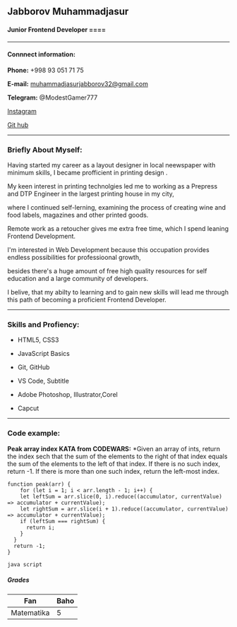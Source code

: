 ## Jabborov Muhammadjasur
#### Junior Frontend Developer __====__
***

#### Connnect information:
__Phone:__ +998 93 051 71 75

__E-mail:__ muhammadjasurjabborov32@gmail.com

__Telegram:__ @ModestGamer777


[Instagram](https://www.instagram.com/muhammadjasur2005/)

[Git hub](http://www.github.com)
***

### Briefly About Myself:

Having started my career as a layout designer in local neewspaper with minimum skills, I became profficient in printing  design .

My keen interest in printing technolgies led me to working as a Prepress and DTP Engineer in the largest printing house in my city,

where I continued self-lerning, examining the process of creating wine and food labels, magazines and other printed goods.


Remote work as a retoucher gives me extra free time, which I spend leaning Frontend Development.

I'm interested in Web Development because this occupation provides endless possibilities for professioonal growth,

besides there's a huge amount of free high quality resources for self education and a large community of developers.

I belive, that my abilty to learning and to gain new skills will lead me through this path of becoming a proficient Frontend Developer.
***

### Skills and Profiency:

* HTML5, CSS3

* JavaScript Basics

* Git, GitHub

* VS Code, Subtitle

* Adobe Photoshop, Illustrator,Corel
 + Capcut
***

### Code example:
__Peak array index KATA from CODEWARS:__ *Given an array of ints, return the index sech that the sum of the elements to the right of that index equals the sum of the elements to the left of that index. If there is no such index, return -1. If there is more than one such index, return the left-most index.




```
function peak(arr) {
    for (let i = 1; i < arr.length - 1; i++) {
    let leftSum = arr.slice(0, i).reduce((accumulator, currentValue) => accumulator + currentValue);
    let rightSum = arr.slice(i + 1).reduce((accumulator, currentValue) => accumulator + currentValue);
    if (leftSum === rightSum) {
      return i;
    }
  }
  return -1;
}
```
`java script`

##### Grades
| Fan |Baho|
| --- | --- |
| Matematika | 5 |
